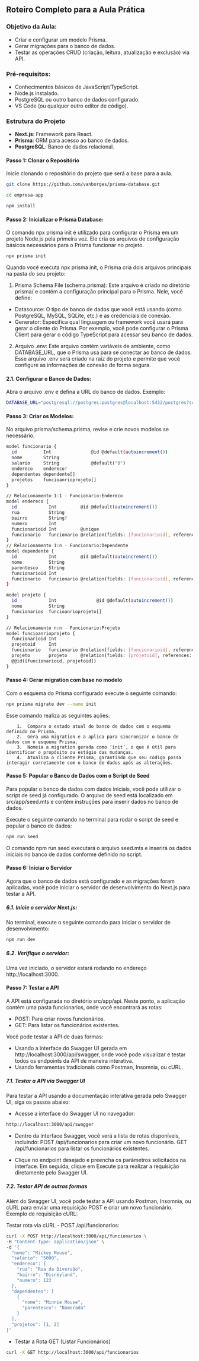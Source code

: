 ## Roteiro Completo para a Aula Prática

### Objetivo da Aula:

- Criar e configurar um modelo Prisma.
- Gerar migrações para o banco de dados.
- Testar as operações CRUD (criação, leitura, atualização e exclusão) via API.

### Pré-requisitos:

- Conhecimentos básicos de JavaScript/TypeScript.
- Node.js instalado.
- PostgreSQL ou outro banco de dados configurado.
- VS Code (ou qualquer outro editor de código).

### Estrutura do Projeto

- **Next.js**: Framework para React.
- **Prisma**: ORM para acesso ao banco de dados.
- **PostgreSQL**: Banco de dados relacional.

#### Passo 1: Clonar o Repositório
Inicie clonando o repositório do projeto que será a base para a aula.
```bash
git clone https://github.com/vanborges/prisma-database.git
```
```bash
cd empresa-app
```
```bash
npm install
```

#### Passo 2: Inicializar o Prisma Database:
O comando npx prisma init é utilizado para configurar o Prisma em um projeto Node.js pela primeira vez. Ele cria os arquivos de configuração básicos necessários para o Prisma funcionar no projeto. 
```bash
npx prisma init
```

Quando você executa npx prisma init, o Prisma cria dois arquivos principais na pasta do seu projeto:

1. Prisma Schema File (schema.prisma): Este arquivo é criado no diretório prisma/ e contém a configuração principal para o Prisma. Nele, você define:
- Datasource: O tipo de banco de dados que você está usando (como PostgreSQL, MySQL, SQLite, etc.) e as credenciais de conexão.
- Generator: Especifica qual linguagem ou framework você usará para gerar o cliente do Prisma. Por exemplo, você pode configurar o Prisma Client para gerar o código TypeScript para acessar seu banco de dados.

2. Arquivo .env: Este arquivo contém variáveis de ambiente, como DATABASE_URL, que o Prisma usa para se conectar ao banco de dados. Esse arquivo .env será criado na raiz do projeto e permite que você configure as informações de conexão de forma segura.

#### 2.1.	Configurar o Banco de Dados:
Abra o arquivo .env e defina a URL do banco de dados.
Exemplo:
```bash
DATABASE_URL="postgresql://postgres:postgres@localhost:5432/postgres?schema=public"
```

#### Passo 3: Criar os Modelos:
No arquivo prisma/schema.prisma, revise e crie novos modelos se necessário. 
```bash
model funcionario {
  id          Int               @id @default(autoincrement())
  nome        String
  salario     String            @default("0")
  endereco    endereco?
  dependentes dependente[]
  projetos    funcioanrioprojeto[]
}

// Relacionamento 1:1 - Funcionario:Endereco
model endereco {
  id            Int         @id @default(autoincrement())
  rua           String
  bairro        String?
  numero        Int
  funcionarioid Int         @unique
  funcionario   funcionario @relation(fields: [funcionarioid], references: [id], onDelete: Cascade)
}
// Relacionamento 1:n - Funcionario:Dependente
model dependente {
  id            Int         @id @default(autoincrement())
  nome          String
  parentesco    String
  funcionarioid Int
  funcionario   funcionario @relation(fields: [funcionarioid], references: [id], onDelete: Cascade)
}

model projeto {
  id            Int               @id @default(autoincrement())
  nome          String
  funcionarios  funcioanrioprojeto[]
}

// Relacionamento n:n - Funcionario:Projeto
model funcioanrioprojeto {
  funcionarioid Int
  projetoid     Int
  funcionario   funcionario @relation(fields: [funcionarioid], references: [id])
  projeto       projeto     @relation(fields: [projetoid], references: [id])
  @@id([funcionarioid, projetoid])
}
```
#### Passo 4: Gerar migration com base no modelo
Com o esquema do Prisma configurado execute o seguinte comando:
```bash
npx prisma migrate dev --name init
```
Esse comando realiza as seguintes ações:
```
	1.	Compara o estado atual do banco de dados com o esquema definido no Prisma.
	2.	Gera uma migration e a aplica para sincronizar o banco de dados com o esquema Prisma.
	3.	Nomeia a migration gerada como ‘init’, o que é útil para identificar o propósito ou estágio das mudanças.
	4.	Atualiza o cliente Prisma, garantindo que seu código possa interagir corretamente com o banco de dados após as alterações.
```
#### Passo 5: Popular o Banco de Dados com o Script de Seed
Para popular o banco de dados com dados iniciais, você pode utilizar o script de seed já configurado. O arquivo de seed está localizado em src/app/seed.mts e contém instruções para inserir dados no banco de dados.

Execute o seguinte comando no terminal para rodar o script de seed e popular o banco de dados:
```bash
npm run seed
```
O comando npm run seed executará o arquivo seed.mts e inserirá os dados iniciais no banco de dados conforme definido no script.

#### Passo 6: Iniciar o Servidor
Agora que o banco de dados está configurado e as migrações foram aplicadas, você pode iniciar o servidor de desenvolvimento do Next.js para testar a API.

##### 6.1.	Inicie o servidor Next.js:
No terminal, execute o seguinte comando para iniciar o servidor de desenvolvimento:
```bash
npm run dev
```
##### 6.2.	Verifique o servidor:
Uma vez iniciado, o servidor estará rodando no endereço http://localhost:3000.

#### Passo 7: Testar a API
A API está configurada no diretório src/app/api. Neste ponto, a aplicação contém uma pasta funcionarios, onde você encontrará as rotas:

- POST: Para criar novos funcionários.
- GET: Para listar os funcionários existentes.

Você pode testar a API de duas formas:

- Usando a interface do Swagger UI gerada em http://localhost:3000/api/swagger, onde você pode visualizar e testar todos os endpoints da API de maneira interativa.
- Usando ferramentas tradicionais como Postman, Insomnia, ou cURL.

##### 7.1. Testar a API via Swagger UI

Para testar a API usando a documentação interativa gerada pelo Swagger UI, siga os passos abaixo:

- Acesse a interface do Swagger UI no navegador:
```bash
http://localhost:3000/api/swagger
```

- Dentro da interface Swagger, você verá a lista de rotas disponíveis, incluindo:
POST /api/funcionarios para criar um novo funcionário.
GET /api/funcionarios para listar os funcionários existentes.

- Clique no endpoint desejado e preencha os parâmetros solicitados na interface. Em seguida, clique em Execute para realizar a requisição diretamente pelo Swagger UI.

##### 7.2. Testar API de outras formas

Além do Swagger UI, você pode testar a API usando Postman, Insomnia, ou cURL para enviar uma requisição POST e criar um novo funcionário. Exemplo de requisição cURL:

Testar rota via cURL - POST /api/funcionarios:
```bash
curl -X POST http://localhost:3000/api/funcionarios \
-H "Content-Type: application/json" \
-d '{
  "nome": "Mickey Mouse",
  "salario": "5000",
  "endereco": {
    "rua": "Rua da Diversão",
    "bairro": "Disneyland",
    "numero": 123
  },
  "dependentes": [
    {
      "nome": "Minnie Mouse",
      "parentesco": "Namorada"
    }
  ],
  "projetos": [1, 2]
}'
```
- Testar a Rota GET (Listar Funcionários)
```bash
curl -X GET http://localhost:3000/api/funcionarios
```

